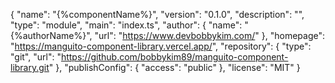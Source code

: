{
"name": "{%componentName%}",
"version": "0.1.0",
"description": "",
"type": "module",
"main": "index.ts",
"author": {
"name": "{%authorName%}",
"url": "https://www.devbobbykim.com/"
},
"homepage": "https://manguito-component-library.vercel.app/",
"repository": {
"type": "git",
"url": "https://github.com/bobbykim89/manguito-component-library.git"
},
"publishConfig": {
"access": "public"
},
"license": "MIT"
}
